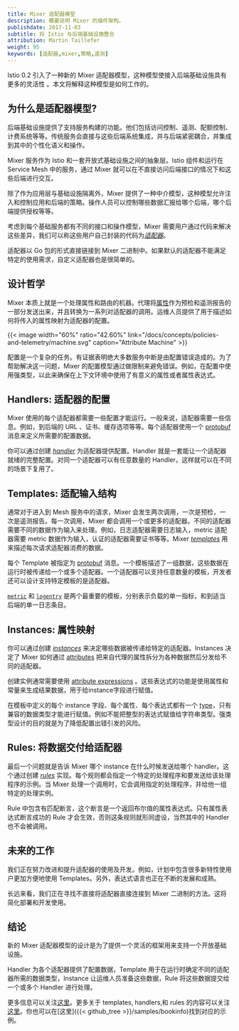 ```yaml
---
title: Mixer 适配器模型
description: 概要说明 Mixer 的插件架构。
publishdate: 2017-11-03
subtitle: 将 Istio 与后端基础设施整合
attribution: Martin Taillefer
weight: 95
keywords: [适配器,mixer,策略,遥测]
---
```


Istio 0.2 引入了一种新的 Mixer 适配器模型，这种模型使接入后端基础设施具有更多的灵活性 。本文将解释这种模型是如何工作的。

## 为什么是适配器模型?

后端基础设施提供了支持服务构建的功能。他们包括访问控制、遥测、配额控制、计费系统等等。传统服务会直接与这些后端系统集成，并与后端紧密耦合，并集成到其中的个性化语义和操作。

Mixer 服务作为 Istio 和一套开放式基础设施之间的抽象层。Istio 组件和运行在 Service Mesh 中的服务，通过 Mixer 就可以在不直接访问后端接口的情况下和这些后端进行交互。

除了作为应用层与基础设施隔离外，Mixer 提供了一种中介模型，这种模型允许注入和控制应用和后端的策略。操作人员可以控制哪些数据汇报给哪个后端，哪个后端提供授权等等。

考虑到每个基础服务都有不同的接口和操作模型，Mixer 需要用户通过代码来解决这些差异，我们可以称这些用户自己封装的代码为[*适配器*](https://github.com/istio/istio/wiki/Mixer-Compiled-In-Adapter-Dev-Guide)。

适配器以 Go 包的形式直接链接到 Mixer 二进制中。如果默认的适配器不能满足特定的使用需求，自定义适配器也是很简单的。

## 设计哲学

Mixer 本质上就是一个处理属性和路由的机器。代理将[属性](/zh/docs/concepts/policies-and-telemetry/#属性)作为预检和遥测报告的一部分发送出来，并且转换为一系列对适配器的调用。运维人员提供了用于描述如何将传入的属性映射为适配器的配置。

{{< image width="60%" ratio="42.60%"
    link="/docs/concepts/policies-and-telemetry/machine.svg"
    caption="Attribute Machine"
    >}}

配置是一个复杂的任务。有证据表明绝大多数服务中断是由配置错误造成的。为了帮助解决这一问题，Mixer 的配置模型通过做限制来避免错误。例如，在配置中使用强类型，以此来确保在上下文环境中使用了有意义的属性或者属性表达式。

## Handlers: 适配器的配置

Mixer 使用的每个适配器都需要一些配置才能运行。一般来说，适配器需要一些信息。例如，到后端的 URL 、证书、缓存选项等等。每个适配器使用一个 [protobuf](https://developers.google.com/protocol-buffers/) 消息来定义所需要的配置数据。

你可以通过创建 [*handler*](/zh/docs/concepts/policies-and-telemetry/#处理器-handler) 为适配器提供配置。Handler 就是一套能让一个适配器就绪的完整配置。对同一个适配器可以有任意数量的 Handler，这样就可以在不同的场景下复用了。

## Templates: 适配输入结构

通常对于进入到 Mesh 服务中的请求，Mixer 会发生两次调用，一次是预检，一次是遥测报告。每一次调用，Mixer 都会调用一个或更多的适配器。不同的适配器需要不同的数据作为输入来处理。例如，日志适配器需要日志输入，metric 适配器需要 metric 数据作为输入，认证的适配器需要证书等等。Mixer [*templates*](/docs/reference/config/policy-and-telemetry/templates/) 用来描述每次请求适配器消费的数据。

每个 Template 被指定为 [protobuf](https://developers.google.com/protocol-buffers/) 消息。一个模板描述了一组数据，这些数据在运行时被传递给一个或多个适配器。一个适配器可以支持任意数量的模板，开发者还可以设计支持特定模板的是适配器。

[`metric`](/docs/reference/config/policy-and-telemetry/templates/metric/) 和 [`logentry`](/docs/reference/config/policy-and-telemetry/templates/logentry/) 是两个最重要的模板，分别表示负载的单一指标，和到适当后端的单一日志条目。

## Instances: 属性映射

你可以通过创建 [*instances*](/zh/docs/concepts/policies-and-telemetry/#实例-instance) 来决定哪些数据被传递给特定的适配器。Instances 决定了 Mixer 如何通过 [attributes](/zh/docs/concepts/policies-and-telemetry/#属性) 把来自代理的属性拆分为各种数据然后分发给不同的适配器。

创建实例通常需要使用 [attribute expressions](/zh/docs/concepts/policies-and-telemetry/#属性表达式) 。这些表达式的功能是使用属性和常量来生成结果数据，用于给instance字段进行赋值。

在模板中定义的每个 instance 字段、每个属性、每个表达式都有一个 [type](https://github.com/istio/api/blob/master/policy/v1beta1/value_type.proto)，只有兼容的数据类型才能进行赋值。例如不能把整型的表达式赋值给字符串类型。强类型设计的目的就是为了降低配置出错引发的风险。

## Rules: 将数据交付给适配器

最后一个问题就是告诉 Mixer 哪个 instance 在什么时候发送给哪个 handler。这个通过创建 [*rules*](/zh/docs/concepts/policies-and-telemetry/#规则-rule) 实现。每个规则都会指定一个特定的处理程序和要发送给该处理程序的示例。当 Mixer 处理一个调用时，它会调用指定的处理程序，并给他一组特定的处理实例。

Rule 中包含有匹配断言，这个断言是一个返回布尔值的属性表达式。只有属性表达式断言成功的 Rule 才会生效，否则这条规则就形同虚设，当然其中的 Handler 也不会被调用。

## 未来的工作

我们正在努力改进和提升适配器的使用及开发。例如，计划中包含很多新特性使用户更加方便地使用 Templates。另外，表达式语言也正在不断的发展和成熟。

长远来看，我们正在寻找不直接将适配器直接连接到 Mixer 二进制的方法。这将简化部署和开发使用。

## 结论

新的 Mixer 适配器模型的设计是为了提供一个灵活的框架用来支持一个开放基础设施。

Handler 为各个适配器提供了配置数据，Template 用于在运行时确定不同的适配器所需的数据类型，Instance 让运维人员准备这些数据，Rule 将这些数据提交给一个或多个 Handler 进行处理。

更多信息可以关注[这里](/zh/docs/concepts/policies-and-telemetry/)。更多关于 templates, handlers,和 rules 的内容可以关注[这里](/docs/reference/config/policy-and-telemetry/)。你也可以在[这里]({{< github_tree >}}/samples/bookinfo)找到对应的示例。
